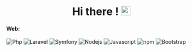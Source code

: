 <h1 align="center">Hi there ! <img src="https://media.giphy.com/media/hvRJCLFzcasrR4ia7z/giphy.gif" width="25px"> </h1>

#### Web:  
<p>
  <img alt="Php" src="https://img.shields.io/badge/-Php-777BB4?style=for-the-badge&logo=php&logoColor=white" />
  <img alt="Laravel" src="https://img.shields.io/badge/-Laravel-FF2D20?style=for-the-badge&logo=Laravel&logoColor=white" />
  <img alt="Symfony" src="https://img.shields.io/badge/-Symfony-FF2D20?style=for-the-badge&logo=Symfony&logoColor=white" />
  <img alt="Nodejs" src="https://img.shields.io/badge/-Nodejs-339933?style=for-the-badge&logo=Node.js&logoColor=white" />
  <img alt="Javascript" src="https://img.shields.io/badge/-Javascript-F7DF1E?style=for-the-badge&logo=Javascript&logoColor=black" />
  <img alt="npm" src="https://img.shields.io/badge/-NPM-CB3837?style=for-the-badge&logo=npm&logoColor=white" />
  <img alt="Bootstrap" src="https://img.shields.io/badge/-Bootstrap-7952B3?style=for-the-badge&logo=Bootstrap&logoColor=white" />
</p>
